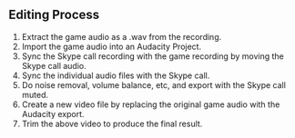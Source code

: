 ## Editing Process

1. Extract the game audio as a .wav from the recording.
2. Import the game audio into an Audacity Project.
3. Sync the Skype call recording with the game recording by moving the Skype call audio.
4. Sync the individual audio files with the Skype call.
5. Do noise removal, volume balance, etc, and export with the Skype call muted.
6. Create a new video file by replacing the original game audio with the Audacity export.
7. Trim the above video to produce the final result.
